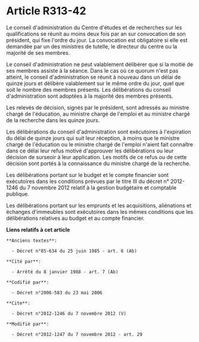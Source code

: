 # Article R313-42

Le conseil d'administration du Centre d'études et de recherches sur les qualifications se réunit au moins deux fois par an
sur convocation de son président, qui fixe l'ordre du jour. La convocation est obligatoire si elle est demandée par un des
ministres de tutelle, le directeur du centre ou la majorité de ses membres. 

Le conseil d'administration ne peut valablement délibérer que si la moitié de ses membres assiste à la séance. Dans le cas où
ce quorum n'est pas atteint, le conseil d'administration se réunit à nouveau dans un délai de quinze jours et délibère
valablement sur le même ordre du jour, quel que soit le nombre des membres présents. Les délibérations du conseil
d'administration sont adoptées à la majorité des membres présents. 

Les relevés de décision, signés par le président, sont adressés au ministre chargé de l'éducation, au ministre chargé de
l'emploi et au ministre chargé de la recherche dans les quinze jours. 

Les délibérations du conseil d'administration sont exécutoires à l'expiration du délai de quinze jours qui suit leur
réception, à moins que le ministre chargé de l'éducation ou le ministre chargé de l'emploi n'aient fait connaître dans ce
délai leur refus motivé d'approuver les délibérations ou leur décision de surseoir à leur application. Les motifs de ce refus
ou de cette décision sont portés à la connaissance du ministre chargé de la recherche. 

Les délibérations portant sur le budget et le compte financier sont exécutoires dans les conditions prévues par le titre III
du décret n° 2012-1246 du 7 novembre 2012 relatif à la gestion budgétaire et comptable publique. 

Les délibérations portant sur les emprunts et les acquisitions, aliénations et échanges d'immeubles sont exécutoires dans les
mêmes conditions que les délibérations relatives au budget et au compte financier.

**Liens relatifs à cet article**

	**Anciens textes**:

	  - Décret n°85-634 du 25 juin 1985 - art. 6 (Ab)

	**Cité par**:

	  - Arrêté du 8 janvier 1988 - art. 7 (Ab)

	**Codifié par**:

	  - Décret n°2006-583 du 23 mai 2006

	**Cite**:

	  - Décret n°2012-1246 du 7 novembre 2012 (V)

	**Modifié par**:

	  - Décret n°2012-1247 du 7 novembre 2012 - art. 29
